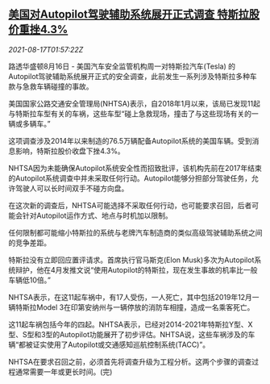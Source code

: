 <!--1629167464000-->
[美国对Autopilot驾驶辅助系统展开正式调查 特斯拉股价重挫4.3%](https://cn.reuters.com/article/us-autopilot-probe-0817-idCNKBS2FI04A)
------

<div><i>2021-08-17T01:57:22Z</i></div><p>路透华盛顿8月16日 - 美国汽车安全监管机构周一对特斯拉汽车(Tesla) 的Autopilot驾驶辅助系统展开正式的安全调查，此前发生一系列涉及特斯拉多种车款与急救车辆碰撞的事故。</p><p>美国国家公路交通安全管理局(NHTSA)表示，自2018年1月以来，该局已发现11起与特斯拉车型有关的车祸，这些车型“碰上急救现场，撞击了与这些现场有关的一辆或多辆车。”</p><p>这项调查涉及2014年以来制造的76.5万辆配备Autopilot系统的美国车辆。受到消息影响，特斯拉股价收盘下挫4.3%。</p><p>NHTSA因为未能确保Autopilot系统安全性而招致批评，该机构先前在2017年结束的Autopilot系统调查中并未采取任何行动。Autopilot能够分担部分驾驶任务，允许驾驶人可以长时间双手不碰方向盘。</p><p>在这次新的调查后，NHTSA可能选择不采取任何行动，也可能要求召回，后者可能会针对Autopilot运作方式、地点与时机加以限制。</p><p>任何限制都可能缩小特斯拉的系统与老牌汽车制造商的类似高级驾驶辅助系统之间的竞争差距。</p><p>特斯拉没有立即回应置评请求。首席执行官马斯克(Elon Musk)多次为Autopilot系统辩护，他在4月发推文说“使用Autopilot的特斯拉，现在发生事故的机率比一般车辆低10倍。”</p><p>NHTSA表示，在这11起车祸中，有17人受伤，一人死亡，其中包括2019年12月一辆特斯拉Model 3在印第安纳州与一辆停放的消防车相撞，造成一名乘客死亡。</p><p>这11起车祸包括今年的四起。NHTSA表示，已经对2014-2021年特斯拉Y型、X型、S型和3型的Autopilot功能展开了初步评估。NHTSA说，这些车祸涉及的车辆“都被证实使用了Autopilot或交通感知巡航控制系统(TACC)”。</p><p>NHTSA在要求召回之前，必须首先将调查升级为工程分析。这两个步骤的调查过程通常需要一年或更长时间。(完)</p>
